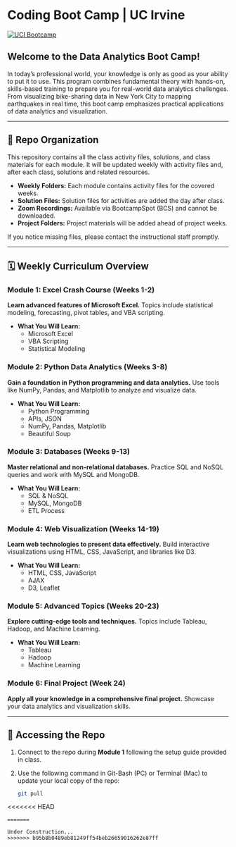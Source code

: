 # Coding Boot Camp | UC Irvine

[![UCI Bootcamp](.images/uci_data.jpeg)](https://bootcamp.ce.uci.edu/data/)

## Welcome to the Data Analytics Boot Camp!

In today’s professional world, your knowledge is only as good as your ability to put it to use. This program combines fundamental theory with hands-on, skills-based training to prepare you for real-world data analytics challenges. From visualizing bike-sharing data in New York City to mapping earthquakes in real time, this boot camp emphasizes practical applications of data analytics and visualization.

---

## 📂 Repo Organization

This repository contains all the class activity files, solutions, and class materials for each module. It will be updated weekly with activity files and, after each class, solutions and related resources.

- **Weekly Folders:** Each module contains activity files for the covered weeks.
- **Solution Files:** Solution files for activities are added the day after class.
- **Zoom Recordings:** Available via BootcampSpot (BCS) and cannot be downloaded.
- **Project Folders:** Project materials will be added ahead of project weeks.

If you notice missing files, please contact the instructional staff promptly.

---

## 🗓️ Weekly Curriculum Overview

### **Module 1: Excel Crash Course (Weeks 1-2)**

**Learn advanced features of Microsoft Excel.** Topics include statistical modeling, forecasting, pivot tables, and VBA scripting.

- **What You Will Learn:**
  - Microsoft Excel
  - VBA Scripting
  - Statistical Modeling

### **Module 2: Python Data Analytics (Weeks 3-8)**

**Gain a foundation in Python programming and data analytics.** Use tools like NumPy, Pandas, and Matplotlib to analyze and visualize data.

- **What You Will Learn:**
  - Python Programming
  - APIs, JSON
  - NumPy, Pandas, Matplotlib
  - Beautiful Soup

### **Module 3: Databases (Weeks 9-13)**

**Master relational and non-relational databases.** Practice SQL and NoSQL queries and work with MySQL and MongoDB.

- **What You Will Learn:**
  - SQL & NoSQL
  - MySQL, MongoDB
  - ETL Process

### **Module 4: Web Visualization (Weeks 14-19)**

**Learn web technologies to present data effectively.** Build interactive visualizations using HTML, CSS, JavaScript, and libraries like D3.

- **What You Will Learn:**
  - HTML, CSS, JavaScript
  - AJAX
  - D3, Leaflet

### **Module 5: Advanced Topics (Weeks 20-23)**

**Explore cutting-edge tools and techniques.** Topics include Tableau, Hadoop, and Machine Learning.

- **What You Will Learn:**
  - Tableau
  - Hadoop
  - Machine Learning

### **Module 6: Final Project (Week 24)**

**Apply all your knowledge in a comprehensive final project.** Showcase your data analytics and visualization skills.

---

## 🔄 Accessing the Repo

1. Connect to the repo during **Module 1** following the setup guide provided in class.
2. Use the following command in Git-Bash (PC) or Terminal (Mac) to update your local copy of the repo:

   ```bash
   git pull
<<<<<<< HEAD
   ```
=======

   Under Construction...
>>>>>>> b95b8b0489eb81249ff54beb26659016262e87ff
